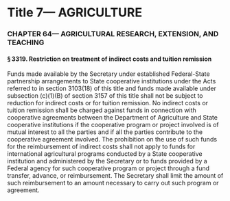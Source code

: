 
# Title 7— AGRICULTURE
### CHAPTER 64— AGRICULTURAL RESEARCH, EXTENSION, AND TEACHING
#### § 3319. Restriction on treatment of indirect costs and tuition remission

Funds made available by the Secretary under established Federal-State partnership arrangements to State cooperative institutions under the Acts referred to in section 3103(18) of this title and funds made available under subsection (c)(1)(B) of section 3157 of this title shall not be subject to reduction for indirect costs or for tuition remission. No indirect costs or tuition remission shall be charged against funds in connection with cooperative agreements between the Department of Agriculture and State cooperative institutions if the cooperative program or project involved is of mutual interest to all the parties and if all the parties contribute to the cooperative agreement involved. The prohibition on the use of such funds for the reimbursement of indirect costs shall not apply to funds for international agricultural programs conducted by a State cooperative institution and administered by the Secretary or to funds provided by a Federal agency for such cooperative program or project through a fund transfer, advance, or reimbursement. The Secretary shall limit the amount of such reimbursement to an amount necessary to carry out such program or agreement.
